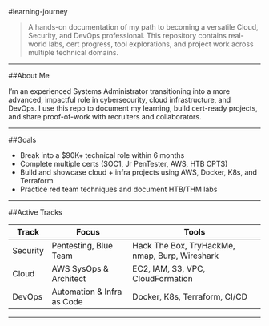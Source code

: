 #learning-journey

> A hands-on documentation of my path to becoming a versatile Cloud, Security, and DevOps professional. This repository contains real-world labs, cert progress, tool explorations, and project work across multiple technical domains.

---

##About Me

I’m an experienced Systems Administrator transitioning into a more advanced, impactful role in cybersecurity, cloud infrastructure, and DevOps. I use this repo to document my learning, build cert-ready projects, and share proof-of-work with recruiters and collaborators.

---

##Goals

- Break into a $90K+ technical role within 6 months
- Complete multiple certs (SOC1, Jr PenTester, AWS, HTB CPTS)
- Build and showcase cloud + infra projects using AWS, Docker, K8s, and Terraform
- Practice red team techniques and document HTB/THM labs

---

##Active Tracks

| Track | Focus | Tools |
|-------|-------|-------|
| Security | Pentesting, Blue Team | Hack The Box, TryHackMe, nmap, Burp, Wireshark |
| Cloud | AWS SysOps & Architect | EC2, IAM, S3, VPC, CloudFormation |
| DevOps | Automation & Infra as Code | Docker, K8s, Terraform, CI/CD |

---

##
